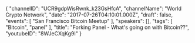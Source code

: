 {
    "channelID": "UCR9gdpWisRwnk_k23GsHfcA",
    "channelName": "World Crypto Network",
    "date": "2017-07-26T04:10:01.000Z",
    "draft": false,
    "events": [
        "San Francisco Bitcoin Meetup"
    ],
    "speakers": [],
    "tags": [
        "Bitcoin",
        "panel"
    ],
    "title": "Forking Panel - What's going on with Bitcoin??",
    "youtubeID": "8WJeCXqKg9I"
}
